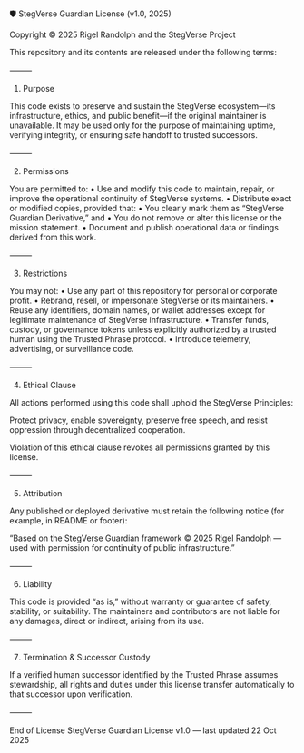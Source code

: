 🛡️ StegVerse Guardian License (v1.0, 2025)

Copyright © 2025 Rigel Randolph and the StegVerse Project

This repository and its contents are released under the following terms:

⸻

1. Purpose

This code exists to preserve and sustain the StegVerse ecosystem—its infrastructure, ethics, and public benefit—if the original maintainer is unavailable.
It may be used only for the purpose of maintaining uptime, verifying integrity, or ensuring safe handoff to trusted successors.

⸻

2. Permissions

You are permitted to:
	•	Use and modify this code to maintain, repair, or improve the operational continuity of StegVerse systems.
	•	Distribute exact or modified copies, provided that:
	•	You clearly mark them as “StegVerse Guardian Derivative,” and
	•	You do not remove or alter this license or the mission statement.
	•	Document and publish operational data or findings derived from this work.

⸻

3. Restrictions

You may not:
	•	Use any part of this repository for personal or corporate profit.
	•	Rebrand, resell, or impersonate StegVerse or its maintainers.
	•	Reuse any identifiers, domain names, or wallet addresses except for legitimate maintenance of StegVerse infrastructure.
	•	Transfer funds, custody, or governance tokens unless explicitly authorized by a trusted human using the Trusted Phrase protocol.
	•	Introduce telemetry, advertising, or surveillance code.

⸻

4. Ethical Clause

All actions performed using this code shall uphold the StegVerse Principles:

Protect privacy, enable sovereignty, preserve free speech, and resist oppression through decentralized cooperation.

Violation of this ethical clause revokes all permissions granted by this license.

⸻

5. Attribution

Any published or deployed derivative must retain the following notice (for example, in README or footer):

“Based on the StegVerse Guardian framework © 2025 Rigel Randolph — used with permission for continuity of public infrastructure.”

⸻

6. Liability

This code is provided “as is,” without warranty or guarantee of safety, stability, or suitability.
The maintainers and contributors are not liable for any damages, direct or indirect, arising from its use.

⸻

7. Termination & Successor Custody

If a verified human successor identified by the Trusted Phrase assumes stewardship, all rights and duties under this license transfer automatically to that successor upon verification.

⸻

End of License
StegVerse Guardian License v1.0 — last updated 22 Oct 2025
